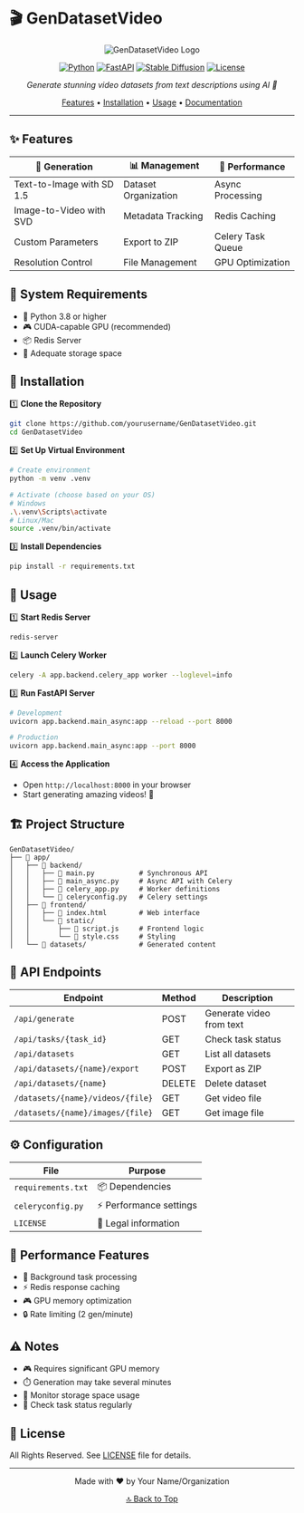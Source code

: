 # 🎬 GenDatasetVideo

<div align="center">

![GenDatasetVideo Logo](https://via.placeholder.com/800x200/0d1117/ffffff?text=GenDatasetVideo)

[![Python](https://img.shields.io/badge/Python-3.8+-blue.svg)](https://www.python.org/downloads/)
[![FastAPI](https://img.shields.io/badge/FastAPI-0.100+-green.svg)](https://fastapi.tiangolo.com/)
[![Stable Diffusion](https://img.shields.io/badge/Stable_Diffusion-v1.5-orange.svg)](https://huggingface.co/runwayml/stable-diffusion-v1-5)
[![License](https://img.shields.io/badge/License-All_Rights_Reserved-red.svg)](LICENSE)

*Generate stunning video datasets from text descriptions using AI 🚀*

[Features](#✨-features) • [Installation](#🚀-installation) • [Usage](#📖-usage) • [Documentation](#📚-documentation)

</div>

---

## ✨ Features

<div align="center">

| 🎥 Generation | 📊 Management | 🚀 Performance |
|--------------|--------------|----------------|
| Text-to-Image with SD 1.5 | Dataset Organization | Async Processing |
| Image-to-Video with SVD | Metadata Tracking | Redis Caching |
| Custom Parameters | Export to ZIP | Celery Task Queue |
| Resolution Control | File Management | GPU Optimization |

</div>

## 🎯 System Requirements

- 🐍 Python 3.8 or higher
- 🎮 CUDA-capable GPU (recommended)
- 📦 Redis Server
- 💾 Adequate storage space

## 🚀 Installation

1️⃣ **Clone the Repository**

```bash
git clone https://github.com/yourusername/GenDatasetVideo.git
cd GenDatasetVideo
```

2️⃣ **Set Up Virtual Environment**

```bash
# Create environment
python -m venv .venv

# Activate (choose based on your OS)
# Windows
.\.venv\Scripts\activate
# Linux/Mac
source .venv/bin/activate
```

3️⃣ **Install Dependencies**

```bash
pip install -r requirements.txt
```

## 📖 Usage

1️⃣ **Start Redis Server**

```bash
redis-server
```

2️⃣ **Launch Celery Worker**

```bash
celery -A app.backend.celery_app worker --loglevel=info
```

3️⃣ **Run FastAPI Server**

```bash
# Development
uvicorn app.backend.main_async:app --reload --port 8000

# Production
uvicorn app.backend.main_async:app --port 8000
```

4️⃣ **Access the Application**

- Open `http://localhost:8000` in your browser
- Start generating amazing videos! 🎉

## 🏗️ Project Structure

```
GenDatasetVideo/
├── 📁 app/
│   ├── 📁 backend/
│   │   ├── 📄 main.py           # Synchronous API
│   │   ├── 📄 main_async.py     # Async API with Celery
│   │   ├── 📄 celery_app.py     # Worker definitions
│   │   └── 📄 celeryconfig.py   # Celery settings
│   ├── 📁 frontend/
│   │   ├── 📄 index.html        # Web interface
│   │   └── 📁 static/
│   │       ├── 📄 script.js     # Frontend logic
│   │       └── 📄 style.css     # Styling
│   └── 📁 datasets/             # Generated content
```

## 🔗 API Endpoints

| Endpoint | Method | Description |
|----------|--------|-------------|
| `/api/generate` | POST | Generate video from text |
| `/api/tasks/{task_id}` | GET | Check task status |
| `/api/datasets` | GET | List all datasets |
| `/api/datasets/{name}/export` | POST | Export as ZIP |
| `/api/datasets/{name}` | DELETE | Delete dataset |
| `/datasets/{name}/videos/{file}` | GET | Get video file |
| `/datasets/{name}/images/{file}` | GET | Get image file |

## ⚙️ Configuration

| File | Purpose |
|------|---------|
| `requirements.txt` | 📦 Dependencies |
| `celeryconfig.py` | ⚡ Performance settings |
| `LICENSE` | 📜 Legal information |

## 🚀 Performance Features

- 🔄 Background task processing
- ⚡ Redis response caching
- 🎮 GPU memory optimization
- 🔒 Rate limiting (2 gen/minute)

## ⚠️ Notes

- 🎮 Requires significant GPU memory
- ⏱️ Generation may take several minutes
- 💾 Monitor storage space usage
- 🔄 Check task status regularly

## 📜 License

All Rights Reserved. See [LICENSE](LICENSE) file for details.

---

<div align="center">

Made with ❤️ by Your Name/Organization

[🔝 Back to Top](#-gendatasetvideo)

</div>
